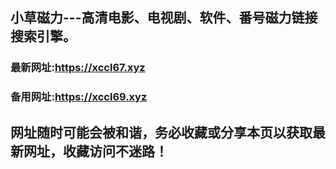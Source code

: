 ## **小草磁力---高清电影、电视剧、软件、番号磁力链接搜索引擎。**
### 最新网址:<a href="https://xccl71.xyz" target="_blank">https://xccl67.xyz</a>
### 备用网址:<a href="https://xccl72.xyz" target="_blank">https://xccl69.xyz</a>
## 网址随时可能会被和谐，务必收藏或分享本页以获取最新网址，收藏访问不迷路！
